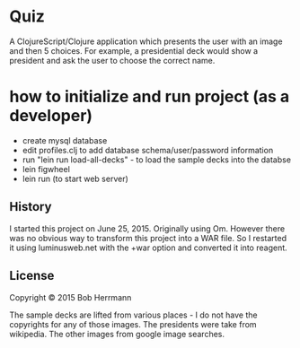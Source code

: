 # Quiz

A ClojureScript/Clojure application which presents the user with an image and then 5 choices.
For example, a presidential deck would show a president and ask the user to choose the correct name.

# how to initialize and run project (as a developer)

 - create mysql database
 - edit profiles.clj to add database schema/user/password information
 - run "lein run load-all-decks" - to load the sample decks into the databse
 - lein figwheel
 - lein run (to start web server)

## History

I started this project on June 25, 2015.   Originally using Om.  However there was no obvious way to transform this
project into a WAR file.   So I restarted it using luminusweb.net with the +war option and converted it into reagent.

## License

Copyright © 2015 Bob Herrmann

The sample decks are lifted from various places - I do not have the copyrights for any of those images.   The presidents
were take from wikipedia.   The other images from google image searches.

